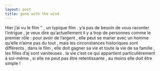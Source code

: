```yaml
---
layout: post
title: gone with the wind
---
```


Hier j’ai vu le film ‘’ , un typique film . y’a pas de besoin de vous raconter l’intrigue , je veux dire qu’actuellement il y a trop de personnes comme le premier rôle : pour avoir de l’argent , elle peut se marier avec un homme qu’elle n’aime pas du tout , mais les circonstances historiques sont différents , dans le film , elle doit gagner sa vie et toute la vie de sa famille , les filles d’aj sont vaniteuses . la vie c’est ce qui appartient particulièrement à soi-même , si elle ne peut pas être retentissante , au moins elle doit être simple !
